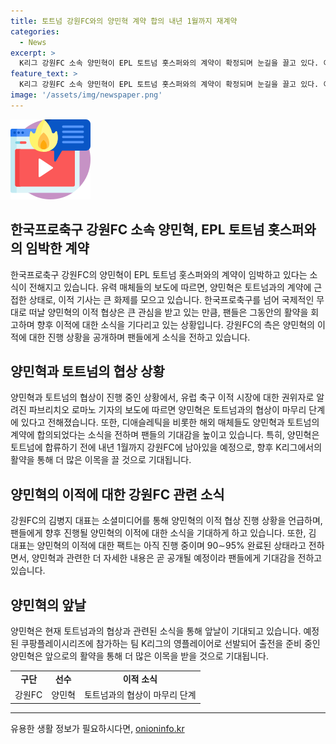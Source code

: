 ```yaml
---
title: 토트넘 강원FC와의 양민혁 계약 합의 내년 1월까지 재계약
categories:
  - News
excerpt: >
  K리그 강원FC 소속 양민혁이 EPL 토트넘 홋스퍼와의 계약이 확정되며 눈길을 끌고 있다. 이적거래는 내년 1월로 예정돼 있으며, 영국 스포츠 매체와 파브리치오 로마노 기자의 보도에 따르면 협상이 마무리됐다고 전해졌다. 강원FC의 김병지 대표는 SNS를 통해 이적 협상이 진행 중이며 자세한 내용은 유튜브 라이브 방송을 통해 공개할 예정이라 밝혔다. 양민혁은 팀 K리그의 영플레이어로 선발돼 토트넘과의 쿠팡플레이시리즈 출전을 준비 중이다.
feature_text: >
  K리그 강원FC 소속 양민혁이 EPL 토트넘 홋스퍼와의 계약이 확정되며 눈길을 끌고 있다. 이적거래는 내년 1월로 예정돼 있으며, 영국 스포츠 매체와 파브리치오 로마노 기자의 보도에 따르면 협상이 마무리됐다고 전해졌다. 강원FC의 김병지 대표는 SNS를 통해 이적 협상이 진행 중이며 자세한 내용은 유튜브 라이브 방송을 통해 공개할 예정이라 밝혔다. 양민혁은 팀 K리그의 영플레이어로 선발돼 토트넘과의 쿠팡플레이시리즈 출전을 준비 중이다.
image: '/assets/img/newspaper.png'
---
```


<p><img src="/assets/img/news.png" alt="rentncar 속보" /></p>

<h2 data-ke-size="size26">한국프로축구 강원FC 소속 양민혁, EPL 토트넘 홋스퍼와의 임박한 계약</h2>

<p data-ke-size="size16">한국프로축구 강원FC의 양민혁이 EPL 토트넘 홋스퍼와의 계약이 임박하고 있다는 소식이 전해지고 있습니다. 유력 매체들의 보도에 따르면, 양민혁은 토트넘과의 계약에 근접한 상태로, 이적 기사는 큰 화제를 모으고 있습니다. 한국프로축구를 넘어 국제적인 무대로 떠날 양민혁의 이적 협상은 큰 관심을 받고 있는 만큼, 팬들은 그동안의 활약을 회고하며 향후 이적에 대한 소식을 기다리고 있는 상황입니다. 강원FC의 측은 양민혁의 이적에 대한 진행 상황을 공개하며 팬들에게 소식을 전하고 있습니다.</p>

<h2 data-ke-size="size26">양민혁과 토트넘의 협상 상황</h2>

<p data-ke-size="size16">양민혁과 토트넘의 협상이 진행 중인 상황에서, 유럽 축구 이적 시장에 대한 권위자로 알려진 파브리치오 로마노 기자의 보도에 따르면 양민혁은 토트넘과의 협상이 마무리 단계에 있다고 전해졌습니다. 또한, 디애슬레틱을 비롯한 해외 매체들도 양민혁과 토트넘의 계약에 합의되었다는 소식을 전하며 팬들의 기대감을 높이고 있습니다. 특히, 양민혁은 토트넘에 합류하기 전에 내년 1월까지 강원FC에 남아있을 예정으로, 향후 K리그에서의 활약을 통해 더 많은 이목을 끌 것으로 기대됩니다.</p>

<h2 data-ke-size="size26">양민혁의 이적에 대한 강원FC 관련 소식</h2>

<p data-ke-size="size16">강원FC의 김병지 대표는 소셜미디어를 통해 양민혁의 이적 협상 진행 상황을 언급하며, 팬들에게 향후 진행될 양민혁의 이적에 대한 소식을 기대하게 하고 있습니다. 또한, 김 대표는 양민혁의 이적에 대한 팩트는 아직 진행 중이며 90∼95% 완료된 상태라고 전하면서, 양민혁과 관련한 더 자세한 내용은 곧 공개될 예정이라 팬들에게 기대감을 전하고 있습니다.</p>

<h2 data-ke-size="size26">양민혁의 앞날</h2>

<p data-ke-size="size16">양민혁은 현재 토트넘과의 협상과 관련된 소식을 통해 앞날이 기대되고 있습니다. 예정된 쿠팡플레이시리즈에 참가하는 팀 K리그의 영플레이어로 선발되어 출전을 준비 중인 양민혁은 앞으로의 활약을 통해 더 많은 이목을 받을 것으로 기대됩니다.</p>

<table>
    <tr>
        <td style="text-align: center; height: 17px;"><b>구단</b></td>
        <td style="text-align: center; height: 17px;"><b>선수</b></td>
        <td style="text-align: center; height: 17px;"><b>이적 소식</b></td>
    </tr>
    <tr>
        <td style="text-align: center; height: 17px;">강원FC</td>
        <td style="text-align: center; height: 17px;">양민혁</td>
        <td style="text-align: center; height: 17px;">토트넘과의 협상이 마무리 단계</td>
    </tr>
</table>

<p><hr></p>
유용한 생활 정보가 필요하시다면, <a href="https://onioninfo.kr" rel="dofollow">onioninfo.kr</a>


